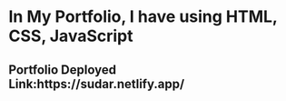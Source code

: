 <h1>In My Portfolio, I have using HTML, CSS, JavaScript </h1>

<h2>Portfolio Deployed Link:https://sudar.netlify.app/</h2>
